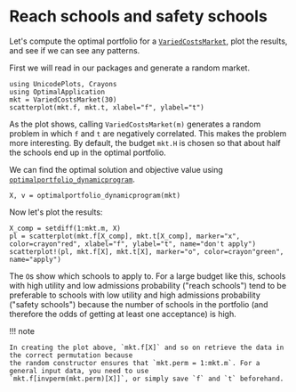 # Reach schools and safety schools

Let's compute the optimal portfolio for a [`VariedCostsMarket`](@ref), plot the results,
and see if we can see any patterns.

First we will read in our packages and generate a random market.

```@example 1
using UnicodePlots, Crayons
using OptimalApplication
mkt = VariedCostsMarket(30)
scatterplot(mkt.f, mkt.t, xlabel="f", ylabel="t")
```

As the plot shows, calling `VariedCostsMarket(m)` generates a random problem in which
`f` and `t` are negatively correlated. This makes the problem more interesting. By default,
the budget `mkt.H` is chosen so that about half the schools end up in the optimal portfolio.

We can find the optimal solution and objective value using [`optimalportfolio_dynamicprogram`](@ref).

```@example 1
X, v = optimalportfolio_dynamicprogram(mkt)
```

Now let's plot the results:

```@example 1
X_comp = setdiff(1:mkt.m, X)
pl = scatterplot(mkt.f[X_comp], mkt.t[X_comp], marker="x", color=crayon"red", xlabel="f", ylabel="t", name="don't apply")
scatterplot!(pl, mkt.f[X], mkt.t[X], marker="o", color=crayon"green", name="apply")
```

The `O`s show which schools to apply to. For a large budget like this, schools with high utility and
low admissions probability ("reach schools") tend to be preferable to schools with low utility and high
admissions probability ("safety schools") because the number of schools in the portfolio (and therefore the
odds of getting at least one acceptance) is high.

!!! note

    In creating the plot above, `mkt.f[X]` and so on retrieve the data in the correct permutation because
    the random constructor ensures that `mkt.perm = 1:mkt.m`. For a general input data, you need to use
    `mkt.f[invperm(mkt.perm)[X]]`, or simply save `f` and `t` beforehand. 
